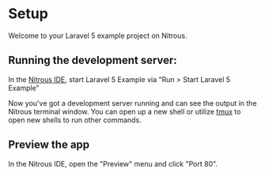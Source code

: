 # Setup

Welcome to your Laravel 5 example project on Nitrous.

## Running the development server:

In the [Nitrous IDE](https://community.nitrous.io/docs/ide-overview), start Laravel 5 Example via "Run > Start Laravel 5 Example"

Now you've got a development server running and can see the output in the Nitrous terminal window. You can open up a new shell or utilize [tmux](https://community.nitrous.io/docs/tmux) to open new shells to run other commands.

## Preview the app

In the Nitrous IDE, open the "Preview" menu and click "Port 80".
